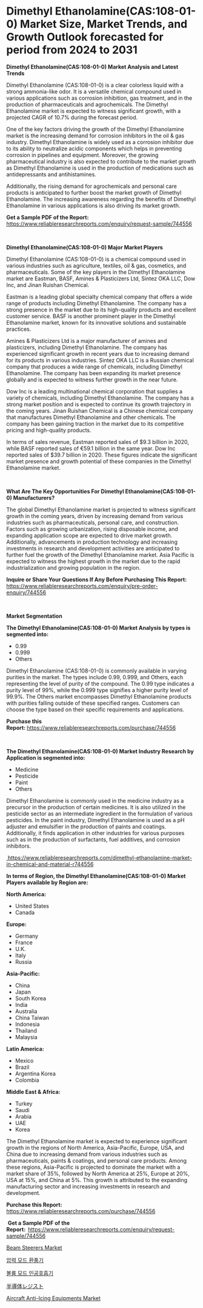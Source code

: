 <p><h1>Dimethyl Ethanolamine(CAS:108-01-0) Market Size, Market Trends, and Growth Outlook forecasted for period from 2024 to 2031</h1></p><p><strong>Dimethyl Ethanolamine(CAS:108-01-0) Market Analysis and Latest Trends</strong></p>
<p><p>Dimethyl Ethanolamine (CAS:108-01-0) is a clear colorless liquid with a strong ammonia-like odor. It is a versatile chemical compound used in various applications such as corrosion inhibition, gas treatment, and in the production of pharmaceuticals and agrochemicals. The Dimethyl Ethanolamine market is expected to witness significant growth, with a projected CAGR of 10.7% during the forecast period.</p><p>One of the key factors driving the growth of the Dimethyl Ethanolamine market is the increasing demand for corrosion inhibitors in the oil & gas industry. Dimethyl Ethanolamine is widely used as a corrosion inhibitor due to its ability to neutralize acidic components which helps in preventing corrosion in pipelines and equipment. Moreover, the growing pharmaceutical industry is also expected to contribute to the market growth as Dimethyl Ethanolamine is used in the production of medications such as antidepressants and antihistamines.</p><p>Additionally, the rising demand for agrochemicals and personal care products is anticipated to further boost the market growth of Dimethyl Ethanolamine. The increasing awareness regarding the benefits of Dimethyl Ethanolamine in various applications is also driving its market growth.</p></p>
<p><strong>Get a Sample PDF of the Report:&nbsp;</strong> <a href="https://www.reliableresearchreports.com/enquiry/request-sample/744556">https://www.reliableresearchreports.com/enquiry/request-sample/744556</a></p>
<p>&nbsp;</p>
<p><strong>Dimethyl Ethanolamine(CAS:108-01-0) Major Market Players</strong></p>
<p><p>Dimethyl Ethanolamine (CAS:108-01-0) is a chemical compound used in various industries such as agriculture, textiles, oil & gas, cosmetics, and pharmaceuticals. Some of the key players in the Dimethyl Ethanolamine market are Eastman, BASF, Amines & Plasticizers Ltd, Sintez OKA LLC, Dow Inc, and Jinan Ruishan Chemical.</p><p>Eastman is a leading global specialty chemical company that offers a wide range of products including Dimethyl Ethanolamine. The company has a strong presence in the market due to its high-quality products and excellent customer service. BASF is another prominent player in the Dimethyl Ethanolamine market, known for its innovative solutions and sustainable practices.</p><p>Amines & Plasticizers Ltd is a major manufacturer of amines and plasticizers, including Dimethyl Ethanolamine. The company has experienced significant growth in recent years due to increasing demand for its products in various industries. Sintez OKA LLC is a Russian chemical company that produces a wide range of chemicals, including Dimethyl Ethanolamine. The company has been expanding its market presence globally and is expected to witness further growth in the near future.</p><p>Dow Inc is a leading multinational chemical corporation that supplies a variety of chemicals, including Dimethyl Ethanolamine. The company has a strong market position and is expected to continue its growth trajectory in the coming years. Jinan Ruishan Chemical is a Chinese chemical company that manufactures Dimethyl Ethanolamine and other chemicals. The company has been gaining traction in the market due to its competitive pricing and high-quality products.</p><p>In terms of sales revenue, Eastman reported sales of $9.3 billion in 2020, while BASF reported sales of €59.1 billion in the same year. Dow Inc reported sales of $39.7 billion in 2020. These figures indicate the significant market presence and growth potential of these companies in the Dimethyl Ethanolamine market.</p></p>
<p>&nbsp;</p>
<p><strong>What Are The Key Opportunities For Dimethyl Ethanolamine(CAS:108-01-0) Manufacturers?</strong></p>
<p><p>The global Dimethyl Ethanolamine market is projected to witness significant growth in the coming years, driven by increasing demand from various industries such as pharmaceuticals, personal care, and construction. Factors such as growing urbanization, rising disposable income, and expanding application scope are expected to drive market growth. Additionally, advancements in production technology and increasing investments in research and development activities are anticipated to further fuel the growth of the Dimethyl Ethanolamine market. Asia Pacific is expected to witness the highest growth in the market due to the rapid industrialization and growing population in the region.</p></p>
<p><strong>Inquire or Share Your Questions If Any Before Purchasing This Report:</strong> <a href="https://www.reliableresearchreports.com/enquiry/pre-order-enquiry/744556">https://www.reliableresearchreports.com/enquiry/pre-order-enquiry/744556</a></p>
<p>&nbsp;</p>
<p><strong>Market Segmentation</strong></p>
<p><strong>The Dimethyl Ethanolamine(CAS:108-01-0) Market Analysis by types is segmented into:</strong></p>
<p><ul><li>0.99</li><li>0.999</li><li>Others</li></ul></p>
<p><p>Dimethyl Ethanolamine (CAS:108-01-0) is commonly available in varying purities in the market. The types include 0.99, 0.999, and Others, each representing the level of purity of the compound. The 0.99 type indicates a purity level of 99%, while the 0.999 type signifies a higher purity level of 99.9%. The Others market encompasses Dimethyl Ethanolamine products with purities falling outside of these specified ranges. Customers can choose the type based on their specific requirements and applications.</p></p>
<p><strong>Purchase this Report:&nbsp;</strong><a href="https://www.reliableresearchreports.com/purchase/744556">https://www.reliableresearchreports.com/purchase/744556</a></p>
<p>&nbsp;</p>
<p><strong>The Dimethyl Ethanolamine(CAS:108-01-0) Market Industry Research by Application is segmented into:</strong></p>
<p><ul><li>Medicine</li><li>Pesticide</li><li>Paint</li><li>Others</li></ul></p>
<p><p>Dimethyl Ethanolamine is commonly used in the medicine industry as a precursor in the production of certain medicines. It is also utilized in the pesticide sector as an intermediate ingredient in the formulation of various pesticides. In the paint industry, Dimethyl Ethanolamine is used as a pH adjuster and emulsifier in the production of paints and coatings. Additionally, it finds application in other industries for various purposes such as in the production of surfactants, fuel additives, and corrosion inhibitors.</p></p>
<p><a href="https://www.reliableresearchreports.com/dimethyl-ethanolamine-market-in-chemical-and-material-r744556">&nbsp;https://www.reliableresearchreports.com/dimethyl-ethanolamine-market-in-chemical-and-material-r744556</a></p>
<p><strong>In terms of Region, the Dimethyl Ethanolamine(CAS:108-01-0) Market Players available by Region are:</strong></p>
<p>
    <p> <strong> North America: </strong>
        <ul>
            <li>United States</li>
            <li>Canada</li>
        </ul>
        </p> 
    <p> <strong> Europe: </strong>
        <ul>
            <li>Germany</li>
            <li>France</li>
            <li>U.K.</li>
            <li>Italy</li>
            <li>Russia</li>
        </ul>
        </p> 
    <p> <strong> Asia-Pacific: </strong>
        <ul>
            <li>China</li>
            <li>Japan</li>
            <li>South Korea</li>
            <li>India</li>
            <li>Australia</li>
            <li>China Taiwan</li>
            <li>Indonesia</li>
            <li>Thailand</li>
            <li>Malaysia</li>
        </ul>
        </p> 
    <p> <strong> Latin America: </strong>
        <ul>
            <li>Mexico</li>
            <li>Brazil</li>
            <li>Argentina Korea</li>
            <li>Colombia</li>
        </ul>
        </p> 
    <p> <strong> Middle East & Africa: </strong>
        <ul>
            <li>Turkey</li>
            <li>Saudi</li>
            <li>Arabia</li>
            <li>UAE</li>
            <li>Korea</li>
        </ul>
    </p>
    </p>
<p><p>The Dimethyl Ethanolamine market is expected to experience significant growth in the regions of North America, Asia-Pacific, Europe, USA, and China due to increasing demand from various industries such as pharmaceuticals, paints & coatings, and personal care products. Among these regions, Asia-Pacific is projected to dominate the market with a market share of 35%, followed by North America at 25%, Europe at 20%, USA at 15%, and China at 5%. This growth is attributed to the expanding manufacturing sector and increasing investments in research and development.</p></p>
<p><strong>Purchase this Report: </strong><a href="https://www.reliableresearchreports.com/purchase/744556">https://www.reliableresearchreports.com/purchase/744556</a></p>
<p>&nbsp;<strong>Get a Sample PDF of the Report:&nbsp;&nbsp;</strong><a href="https://www.reliableresearchreports.com/enquiry/request-sample/744556">https://www.reliableresearchreports.com/enquiry/request-sample/744556</a></p>
<p><strong></strong></p>
<p><p><a href="https://github.com/anggakarna133/Market-Research-Report-List-1/blob/main/beam-steerers-market.md">Beam Steerers Market</a></p><p><a href="https://github.com/Evans21Bill/Market-Research-Report-List-1/blob/main/8210686125734.md">압력 모드 환풍기</a></p><p><a href="https://github.com/joyliyu/Market-Research-Report-List-1/blob/main/1027380125735.md">볼륨 모드 인공호흡기</a></p><p><a href="https://github.com/joaejkdzgyljvo6/Market-Research-Report-List-2/blob/main/4987603118282.md">半導体レジスト</a></p><p><a href="https://github.com/mateobossinovero/Market-Research-Report-List-1/blob/main/aircraft-anti-icing-equipments-market.md">Aircraft Anti-Icing Equipments Market</a></p></p>